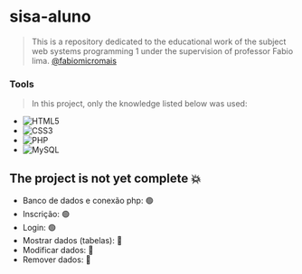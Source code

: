 # sisa-aluno
> This is a repository dedicated to the educational work of the subject web systems programming 1 under the supervision of professor Fabio lima.
 [@fabiomicromais](https://github.com/fabiomicromais)

### Tools
> In this project, only the knowledge listed below was used:
-  ![HTML5](https://img.shields.io/badge/html5-%23E34F26.svg?style=for-the-badge&logo=html5&logoColor=white)
-  ![CSS3](https://img.shields.io/badge/css3-%231572B6.svg?style=for-the-badge&logo=css3&logoColor=white)
-  ![PHP](https://img.shields.io/badge/php-%23777BB4.svg?style=for-the-badge&logo=php&logoColor=white)
-  ![MySQL](https://img.shields.io/badge/mysql-4479A1.svg?style=for-the-badge&logo=mysql&logoColor=white)

## The project is not yet complete :boom:

* Banco de dados e conexão php: 🟢
* Inscrição: 🟢
* Login: 🟢
* Mostrar dados (tabelas): 🔴
* Modificar dados: 🔴
* Remover dados: 🔴
